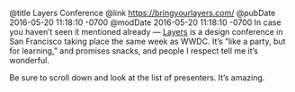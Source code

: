 @title Layers Conference
@link https://bringyourlayers.com/
@pubDate 2016-05-20 11:18:10 -0700
@modDate 2016-05-20 11:18:10 -0700
In case you haven’t seen it mentioned already — <a href="https://bringyourlayers.com/">Layers</a> is a design conference in San Francisco taking place the same week as WWDC. It’s “like a party, but for learning,” and promises snacks, and people I respect tell me it’s wonderful.

Be sure to scroll down and look at the list of presenters. It’s amazing.
